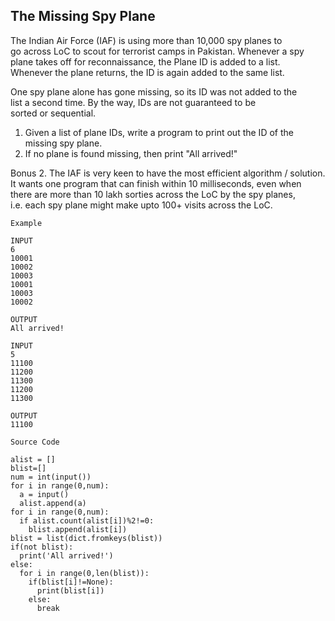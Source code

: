 ## The Missing Spy Plane
The Indian Air Force (IAF)  is using more than 10,000 spy planes to  
go across LoC to scout for terrorist camps in Pakistan. Whenever a spy   
plane takes off for reconnaissance, the Plane ID is added to a list.  
Whenever the plane returns, the ID is again added to the same list.   

One spy plane alone has gone missing, so its ID was not added to the  
list a second time.  By the way, IDs are not guaranteed to be  
sorted or sequential.   

1. Given a list of plane IDs, write a program to print out the ID of 
the missing spy plane. 
2. If no plane is found missing, then print "All arrived!"  

Bonus 
2. The IAF is very keen to have the most efficient algorithm / solution.   
It wants one program that can finish within 10 milliseconds, even when   
there are more than 10 lakh sorties across the LoC by the spy planes,  
i.e. each spy plane might make upto 100+  visits across the LoC. 


```
Example 

INPUT
6
10001
10002
10003
10001
10003
10002

OUTPUT
All arrived!

INPUT
5
11100
11200
11300
11200
11300

OUTPUT
11100

```

```
Source Code

alist = []
blist=[]
num = int(input())
for i in range(0,num):
  a = input()
  alist.append(a)
for i in range(0,num):
  if alist.count(alist[i])%2!=0:
    blist.append(alist[i])
blist = list(dict.fromkeys(blist))
if(not blist):
  print('All arrived!')
else:
  for i in range(0,len(blist)):
    if(blist[i]!=None):
      print(blist[i])
    else:
      break
    
```
